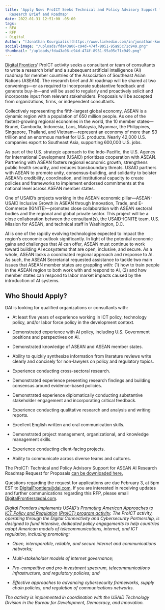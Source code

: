 ```yaml
---
title: 'Apply Now: ProICT Seeks Technical and Policy Advisory Support for ASEAN AI
  Research Brief and Roadmap'
date: 2022-01-31 12:51:00 -05:00
tags:
- RFA
- RFP
- Digital
Author: "[Jonathan Kourgialis](https://www.linkedin.com/in/jonathan-kourgialis-bbb6a150/)"
social-image: "/uploads/fda43a06-c94d-474f-8951-95a95c71c949.png"
thumbnail: "/uploads/fda43a06-c94d-474f-8951-95a95c71c949.png"
---
```


[Digital Frontiers](https://www.dai.com/our-work/projects/worldwide-digital-frontiers-df)’ ProICT activity seeks a consultant or team of consultants to write a research brief and a subsequent artificial intelligence (AI) roadmap for member countries of the Association of Southeast Asian Nations (ASEAN). The research brief and AI roadmap will be shared at two convenings—or as required to incorporate substantive feedback and generate buy-in—and will be used to regularly and proactively solicit and incorporate input from relevant stakeholders. Proposals will be accepted from organizations, firms, or independent consultants.

<!--more-->

Collectively representing the fifth-largest global economy, ASEAN is a dynamic region with a population of 650 million people. As one of the fastest-growing regional economies in the world, the 10 member states—Brunei, Cambodia, Indonesia, Laos, Malaysia, Myanmar, the Philippines, Singapore, Thailand, and Vietnam—represent an economy of more than $3 trillion and an enormous market for U.S. products. Nearly 42,000 U.S. companies export to Southeast Asia, supporting 600,000 U.S. jobs.

As part of the U.S. strategic approach to the Indo-Pacific, the U.S. Agency for International Development (USAID) prioritizes cooperation with ASEAN. Partnering with ASEAN fosters regional economic growth, strengthens public health security, and reduces transboundary threats. USAID partners with ASEAN to promote unity, consensus-building, and solidarity to bolster ASEAN’s credibility, coordination, and institutional capacity to create policies and frameworks to implement endorsed commitments at the national level across ASEAN member states.

One of USAID’s projects working in the ASEAN economic pillar—ASEAN-USAID Inclusive Growth in ASEAN through Innovation, Trade, and E-Commerce (IGNITE)—promotes close collaboration with ASEAN sectoral bodies and the regional and global private sector. This project will be a close collaboration between the consultant(s), the USAID-IGNITE team, U.S. Mission for ASEAN, and technical staff in Washington, D.C.

AI is one of the rapidly evolving technologies expected to impact the region’s economic outlook significantly. In light of the potential economic gains and challenges that AI can offer, ASEAN must continue to work toward building AI ecosystems that are open, inclusive, and secure. As a whole, ASEAN lacks a coordinated regional approach and response to AI. As such, the ASEAN Secretariat requested assistance to tackle two main issues that ASEAN member states are grappling with: (1) how to train people in the ASEAN region to both work with and respond to AI, (2) and how member states can respond to labor market impacts caused by the introduction of AI systems.

## Who Should Apply?

DAI is looking for qualified organizations or consultants with:

* At least five years of experience working in ICT policy, technology policy, and/or labor force policy in the development context.

* Demonstrated experience with AI policy, including U.S. Government positions and perspectives on AI.

* Demonstrated knowledge of ASEAN and ASEAN member states.

* Ability to quickly synthesize information from literature reviews write clearly and concisely for non-lawyers on policy and regulatory topics.

* Experience conducting cross-sectoral research.

* Demonstrated experience presenting research findings and building consensus around evidence-based policies.

* Demonstrated experience diplomatically conducting substantive stakeholder engagement and incorporating critical feedback.

* Experience conducting qualitative research and analysis and writing reports.

* Excellent English written and oral communication skills.

* Demonstrated project management, organizational, and knowledge management skills.

* Experience conducting client-facing projects.

* Ability to communicate across diverse teams and cultures.

The ProICT: Technical and Policy Advisory Support for ASEAN AI Research Roadmap Request for Proposals [can be downloaded here.](/uploads/Digital%20Frontiers-RFP%202022-03%20Modification%201.pdf)

Questions regarding the request for applications are due February 3, at 5pm EST to [DigitalFrontiers@dai.com](mailto:DigitalFrontiers@dai.com). If you are interested in receiving updates and further communications regarding this RFP, please email [DigitalFrontiers@dai.com](mailto:DigitalFrontiers@dai.com).

*Digital Frontiers implements USAID’s [Promoting American Approaches to ICT Policy and Regulation](https://www.usaid.gov/digital-development/pro-ict-factsheet) [(ProICT) program activity](https://www.usaid.gov/digital-development/pro-ict-factsheet). The ProICT activity, operating through the Digital Connectivity and Cybersecurity Partnership, is designed to fund intensive, dedicated policy engagements to help countries adopt American models of telecommunications, internet, and ICT regulation, including promoting:*

* *Open, interoperable, reliable, and secure internet and communications networks;*

* *Multi-stakeholder models of internet governance;*

* *Pro-competitive and pro-investment spectrum, telecommunications infrastructure, and regulatory policies; and*

* *Effective approaches to advancing cybersecurity frameworks, supply chain policies, and regulation of communications networks.*

*The activity is implemented in coordination with the USAID Technology Division in the Bureau for Development, Democracy, and Innovation.*